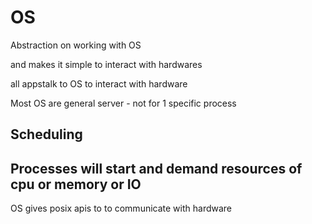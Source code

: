 # OS

Abstraction on working with OS

and makes it simple to interact with hardwares

all appstalk to OS to interact with hardware

Most OS are general server - not for 1 specific process

## Scheduling

Processes will start and demand resources of cpu or memory or IO
---

OS gives posix apis to to communicate with hardware

